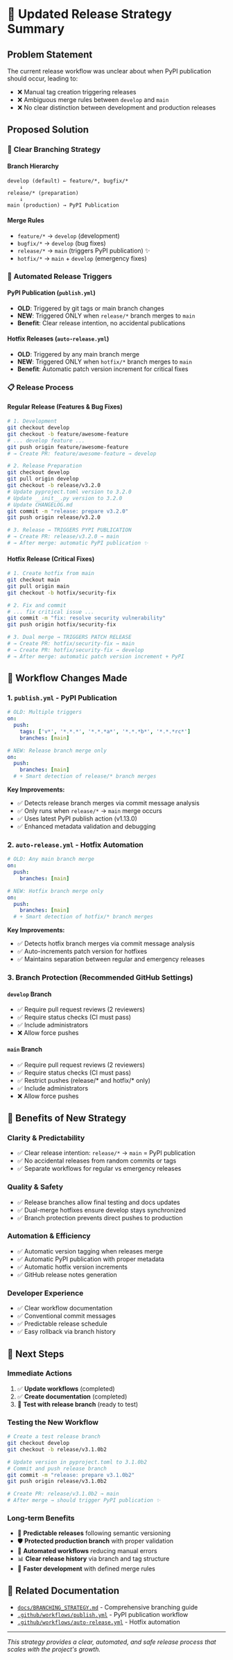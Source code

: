 # 🎯 Updated Release Strategy Summary

## Problem Statement
The current release workflow was unclear about when PyPI publication should occur, leading to:
- ❌ Manual tag creation triggering releases
- ❌ Ambiguous merge rules between `develop` and `main` 
- ❌ No clear distinction between development and production releases

## Proposed Solution

### 🌿 **Clear Branching Strategy**

#### **Branch Hierarchy**
```
develop (default) ← feature/*, bugfix/*
    ↓
release/* (preparation)
    ↓  
main (production) → PyPI Publication
```

#### **Merge Rules**
- `feature/*` → `develop` (development)
- `bugfix/*` → `develop` (bug fixes)  
- `release/*` → `main` (triggers PyPI publication) ✨
- `hotfix/*` → `main` + `develop` (emergency fixes)

### 🚀 **Automated Release Triggers**

#### **PyPI Publication** (`publish.yml`)
- **OLD**: Triggered by git tags or main branch changes
- **NEW**: Triggered ONLY when `release/*` branch merges to `main`
- **Benefit**: Clear release intention, no accidental publications

#### **Hotfix Releases** (`auto-release.yml`) 
- **OLD**: Triggered by any main branch merge
- **NEW**: Triggered ONLY when `hotfix/*` branch merges to `main`
- **Benefit**: Automatic patch version increment for critical fixes

### 📋 **Release Process**

#### **Regular Release** (Features & Bug Fixes)
```bash
# 1. Development
git checkout develop
git checkout -b feature/awesome-feature
# ... develop feature ...
git push origin feature/awesome-feature
# → Create PR: feature/awesome-feature → develop

# 2. Release Preparation  
git checkout develop
git pull origin develop
git checkout -b release/v3.2.0
# Update pyproject.toml version to 3.2.0
# Update __init__.py version to 3.2.0  
# Update CHANGELOG.md
git commit -m "release: prepare v3.2.0"
git push origin release/v3.2.0

# 3. Release → TRIGGERS PYPI PUBLICATION
# → Create PR: release/v3.2.0 → main
# → After merge: automatic PyPI publication ✨
```

#### **Hotfix Release** (Critical Fixes)
```bash
# 1. Create hotfix from main
git checkout main
git pull origin main
git checkout -b hotfix/security-fix

# 2. Fix and commit
# ... fix critical issue ...
git commit -m "fix: resolve security vulnerability"
git push origin hotfix/security-fix

# 3. Dual merge → TRIGGERS PATCH RELEASE
# → Create PR: hotfix/security-fix → main
# → Create PR: hotfix/security-fix → develop  
# → After merge: automatic patch version increment + PyPI
```

## 🔧 **Workflow Changes Made**

### **1. `publish.yml` - PyPI Publication**
```yaml
# OLD: Multiple triggers
on:
  push:
    tags: ['v*', '*.*.*', '*.*.*a*', '*.*.*b*', '*.*.*rc*']
    branches: [main]

# NEW: Release branch merge only
on:
  push:
    branches: [main]
  # + Smart detection of release/* branch merges
```

**Key Improvements:**
- ✅ Detects release branch merges via commit message analysis
- ✅ Only runs when `release/*` → `main` merge occurs
- ✅ Uses latest PyPI publish action (v1.13.0)
- ✅ Enhanced metadata validation and debugging

### **2. `auto-release.yml` - Hotfix Automation**
```yaml
# OLD: Any main branch merge
on:
  push:
    branches: [main]

# NEW: Hotfix branch merge only  
on:
  push:
    branches: [main]
  # + Smart detection of hotfix/* branch merges
```

**Key Improvements:**
- ✅ Detects hotfix branch merges via commit message analysis
- ✅ Auto-increments patch version for hotfixes
- ✅ Maintains separation between regular and emergency releases

### **3. Branch Protection** (Recommended GitHub Settings)

#### **`develop` Branch**
- ✅ Require pull request reviews (2 reviewers)
- ✅ Require status checks (CI must pass)
- ✅ Include administrators
- ❌ Allow force pushes

#### **`main` Branch**  
- ✅ Require pull request reviews (2 reviewers)
- ✅ Require status checks (CI must pass)
- ✅ Restrict pushes (release/* and hotfix/* only)
- ✅ Include administrators
- ❌ Allow force pushes

## 🎯 **Benefits of New Strategy**

### **Clarity & Predictability**
- ✅ Clear release intention: `release/*` → `main` = PyPI publication
- ✅ No accidental releases from random commits or tags
- ✅ Separate workflows for regular vs emergency releases

### **Quality & Safety**
- ✅ Release branches allow final testing and docs updates
- ✅ Dual-merge hotfixes ensure develop stays synchronized
- ✅ Branch protection prevents direct pushes to production

### **Automation & Efficiency**  
- ✅ Automatic version tagging when releases merge
- ✅ Automatic PyPI publication with proper metadata
- ✅ Automatic hotfix version increments
- ✅ GitHub release notes generation

### **Developer Experience**
- ✅ Clear workflow documentation
- ✅ Conventional commit messages
- ✅ Predictable release schedule
- ✅ Easy rollback via branch history

## 🚀 **Next Steps**

### **Immediate Actions**
1. ✅ **Update workflows** (completed)
2. ✅ **Create documentation** (completed)
3. 🔄 **Test with release branch** (ready to test)

### **Testing the New Workflow**
```bash
# Create a test release branch
git checkout develop
git checkout -b release/v3.1.0b2

# Update version in pyproject.toml to 3.1.0b2
# Commit and push release branch
git commit -m "release: prepare v3.1.0b2"
git push origin release/v3.1.0b2

# Create PR: release/v3.1.0b2 → main
# After merge → should trigger PyPI publication ✨
```

### **Long-term Benefits**
- 🎯 **Predictable releases** following semantic versioning
- 🛡️ **Protected production branch** with proper validation  
- 🤖 **Automated workflows** reducing manual errors
- 📊 **Clear release history** via branch and tag structure
- 🚀 **Faster development** with defined merge rules

## 🔗 **Related Documentation**
- [`docs/BRANCHING_STRATEGY.md`](docs/BRANCHING_STRATEGY.md) - Comprehensive branching guide
- [`.github/workflows/publish.yml`](.github/workflows/publish.yml) - PyPI publication workflow
- [`.github/workflows/auto-release.yml`](.github/workflows/auto-release.yml) - Hotfix automation

---

*This strategy provides a clear, automated, and safe release process that scales with the project's growth.*